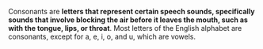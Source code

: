 Consonants are **letters that represent certain speech sounds, specifically sounds that involve blocking the air before it leaves the mouth, such as with the tongue, lips, or throat**. Most letters of the English alphabet are consonants, except for a, e, i, o, and u, which are vowels.

